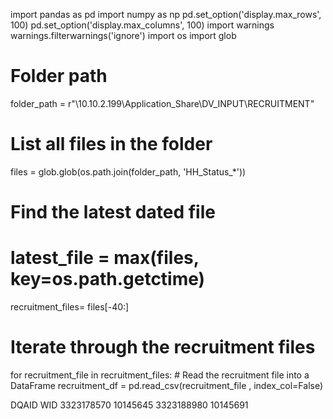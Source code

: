 import pandas as pd
import numpy as np
pd.set_option('display.max_rows', 100)
pd.set_option('display.max_columns', 100)
import warnings
warnings.filterwarnings('ignore')
import os 
import glob


# Folder path
folder_path = r"\\10.10.2.199\Application_Share\DV_INPUT\RECRUITMENT" 

# List all files in the folder
files = glob.glob(os.path.join(folder_path, 'HH_Status_*'))
# Find the latest dated file

# latest_file = max(files, key=os.path.getctime)
recruitment_files= files[-40:]


# Iterate through the recruitment files
for recruitment_file in recruitment_files:
    # Read the recruitment file into a DataFrame
    recruitment_df = pd.read_csv(recruitment_file , index_col=False)
    
    
    
    
DQAID	WID
3323178570	10145645
3323188980	10145691

